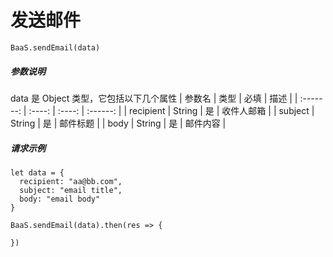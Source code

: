 # 发送邮件

`BaaS.sendEmail(data)`

##### 参数说明

data 是 Object 类型，它包括以下几个属性
|   参数名   |  类型   |  必填  |    描述   |
| :-------: | :----: | :----: | :------: |
| recipient | String |   是   | 收件人邮箱 |
|  subject  | String |   是   |  邮件标题  |
|    body   | String |   是   |  邮件内容  |

##### 请求示例

```
let data = {
  recipient: "aa@bb.com",
  subject: "email title",
  body: "email body"
}

BaaS.sendEmail(data).then(res => {

})
```